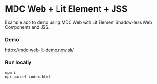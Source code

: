 # MDC Web + Lit Element + JSS

Example app to demo using MDC Web with Lit Element Shadow-less Web Components and JSS.

### Demo

https://mdc-web-lit-demo.now.sh/


### Run locally

```bash
npm i
npx parcel index.html
```
